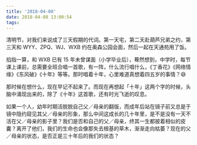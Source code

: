 ```yaml
---
title: '2018-04-08'
date: 2018-04-08 13:00:54
tags:
---
```


清明节，对我们来说成了三天假期的代词。第一天宅，第二天赴葫芦兄弟之约，第三天和 WYY、ZPQ、WJ、WXB 约在奥森公园会面，然后一起在天通苑用了饭。

掐指一算，和 WXB 已有 15 年未曾谋面（小学毕业后），蓦然想到，中学时，每节课上课前，总需要全班合唱一首歌，有一阵，什么流行唱什么，《丁香花》《网络情缘》《东风破》《十年》等等。那时唱着十年，心里难道真想着四五岁的事情？😄  

那时候在想什么，现在早记不起来了。而现在再想起「十年」这两个字的时候，头脑中涌现出来的，除了《十年》这首歌，还有时光飞逝的叹息。

如果一个人，幼年时期活脱脱自己父／母亲的翻版，而成年后站在镜子前又总是于镜中隐约窥见其父／母亲的形象，那么中间这成长的几十年里，是不是没有一天不活在父／母亲的影子里？我们是否和自己的父／母亲，终其一生都披着相似的皮囊？离开了他们，我们的生命也会像那失去根基的草木，渐渐走向枯萎？现在的父／母亲的状态，是否正是三十年后的我们的状态？


